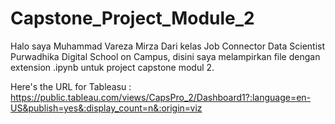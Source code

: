 # Capstone_Project_Module_2

Halo saya Muhammad Vareza Mirza Dari kelas Job Connector Data Scientist Purwadhika Digital School on Campus, disini saya melampirkan file dengan extension .ipynb untuk project capstone modul 2.

Here's the URL for Tableasu : https://public.tableau.com/views/CapsPro_2/Dashboard1?:language=en-US&publish=yes&:display_count=n&:origin=viz
